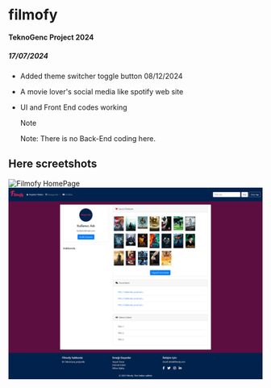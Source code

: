 # filmofy
**TeknoGenc Project 2024**
##### 17/07/2024
- Added theme switcher toggle button 08/12/2024
- A movie lover's social media like spotify web site
- UI and Front End codes working

  > [!NOTE] 
  > Note: There is no Back-End coding here. 

## Here screetshots
![Filmofy HomePage](WebScreen.png)
![Filmofy ProfilePage](ProfilePage.png)

